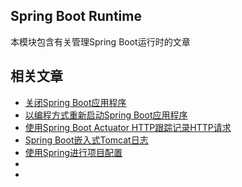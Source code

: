 ## Spring Boot Runtime

本模块包含有关管理Spring Boot运行时的文章

## 相关文章

+ [关闭Spring Boot应用程序](docs/关闭SpringBoot应用程序.md)
+ [以编程方式重新启动Spring Boot应用程序](docs/以编程方式重新启动SpringBoot应用程序.md)
+ [使用Spring Boot Actuator HTTP跟踪记录HTTP请求](docs/使用SpringBoot-Actuator-HTTP跟踪记录HTTP请求.md)
+ [Spring Boot嵌入式Tomcat日志](docs/SpringBoot嵌入式Tomcat日志.md)
+ [使用Spring进行项目配置](docs/使用Spring进行项目配置.md)
+ []()
+ []()